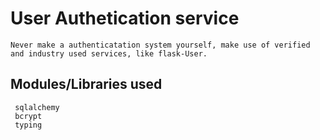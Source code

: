 # User Authetication service
    Never make a authenticatation system yourself, make use of verified and industry used services, like flask-User.

## Modules/Libraries used
     sqlalchemy
     bcrypt
     typing
